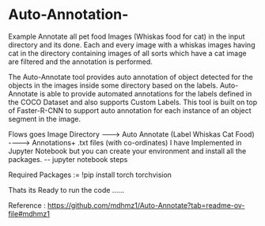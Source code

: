# Auto-Annotation-
Example Annotate all pet food Images (Whiskas food for cat) in the input directory and its done. Each and every image with a whiskas images having cat in the directory containing images of all sorts which have a cat image are filtered and the annotation is performed.

The Auto-Annotate tool provides auto annotation of object detected for the objects in the images inside some directory based on the labels. Auto-Annotate is able to provide automated annotations for the labels defined in the COCO Dataset and also supports Custom Labels. This tool is built on top of Faster-R-CNN to support auto annotation for each instance of an object segment in the image. 

Flows goes 
Image Directory ---> Auto Annotate (Label Whiskas Cat Food) ----> Annotations+ .txt files (with co-ordinates)
I have Implemented in Jupyter Notebook but you can create your environment and install all the packages.
-- jupyter notebook steps

Required Packages := 
!pip install torch torchvision

Thats its 
Ready to run the code ......



Reference :
https://github.com/mdhmz1/Auto-Annotate?tab=readme-ov-file#mdhmz1
